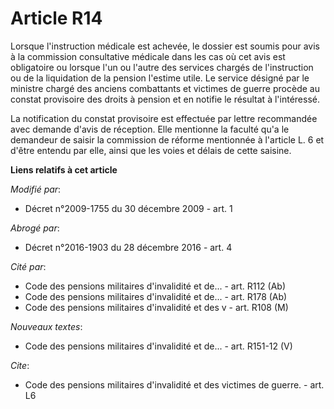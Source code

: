 # Article R14

Lorsque l'instruction médicale est achevée, le dossier est soumis pour avis à la commission consultative médicale dans les
cas où cet avis est obligatoire ou lorsque l'un ou l'autre des services chargés de l'instruction ou de la liquidation de la
pension l'estime utile. Le service désigné par le ministre chargé des anciens combattants et victimes de guerre procède au
constat provisoire des droits à pension et en notifie le résultat à l'intéressé. 

La notification du constat provisoire est effectuée par lettre recommandée avec demande d'avis de réception. Elle mentionne
la faculté qu'a le demandeur de saisir la commission de réforme mentionnée à l'article L. 6 et d'être entendu par elle, ainsi
que les voies et délais de cette saisine.

**Liens relatifs à cet article**

_Modifié par_:

  - Décret n°2009-1755 du 30 décembre 2009 - art. 1

_Abrogé par_:

  - Décret n°2016-1903 du 28 décembre 2016 - art. 4

_Cité par_:

  - Code des pensions militaires d'invalidité et de... - art. R112 (Ab)
  - Code des pensions militaires d'invalidité et de... - art. R178 (Ab)
  - Code des pensions militaires d'invalidité et des v - art. R108 (M)

_Nouveaux textes_:

  - Code des pensions militaires d'invalidité et de... - art. R151-12 (V)

_Cite_:

  - Code des pensions militaires d'invalidité et des victimes de guerre. - art. L6
